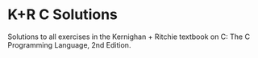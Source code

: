 K+R C Solutions
===============

Solutions to all exercises in the Kernighan + Ritchie textbook on C: The C Programming Language, 2nd Edition.
